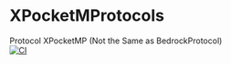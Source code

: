 # XPocketMProtocols
Protocol XPocketMP (Not the Same as BedrockProtocol)
<br>
[![CI](https://github.com/xpocketmc/XPocketMProtocols/actions/workflows/ci.yml/badge.svg)](https://github.com/xpocketmc/XPocketMProtocols/actions/workflows/ci.yml)
